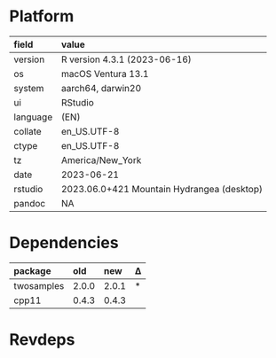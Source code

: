 # Platform

|field    |value                                      |
|:--------|:------------------------------------------|
|version  |R version 4.3.1 (2023-06-16)               |
|os       |macOS Ventura 13.1                         |
|system   |aarch64, darwin20                          |
|ui       |RStudio                                    |
|language |(EN)                                       |
|collate  |en_US.UTF-8                                |
|ctype    |en_US.UTF-8                                |
|tz       |America/New_York                           |
|date     |2023-06-21                                 |
|rstudio  |2023.06.0+421 Mountain Hydrangea (desktop) |
|pandoc   |NA                                         |

# Dependencies

|package    |old   |new   |Δ  |
|:----------|:-----|:-----|:--|
|twosamples |2.0.0 |2.0.1 |*  |
|cpp11      |0.4.3 |0.4.3 |   |

# Revdeps

